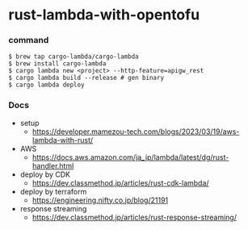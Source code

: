 # rust-lambda-with-opentofu

### command
```shell
$ brew tap cargo-lambda/cargo-lambda
$ brew install cargo-lambda
$ cargo lambda new <project> --http-feature=apigw_rest
$ cargo lambda build --release # gen binary
$ cargo lambda deploy
```

### Docs
- setup
  - https://developer.mamezou-tech.com/blogs/2023/03/19/aws-lambda-with-rust/ 
- AWS
  - https://docs.aws.amazon.com/ja_jp/lambda/latest/dg/rust-handler.html
- deploy by CDK
  - https://dev.classmethod.jp/articles/rust-cdk-lambda/
- deploy by terraform
  - https://engineering.nifty.co.jp/blog/21191
- response streaming
  - https://dev.classmethod.jp/articles/rust-response-streaming/